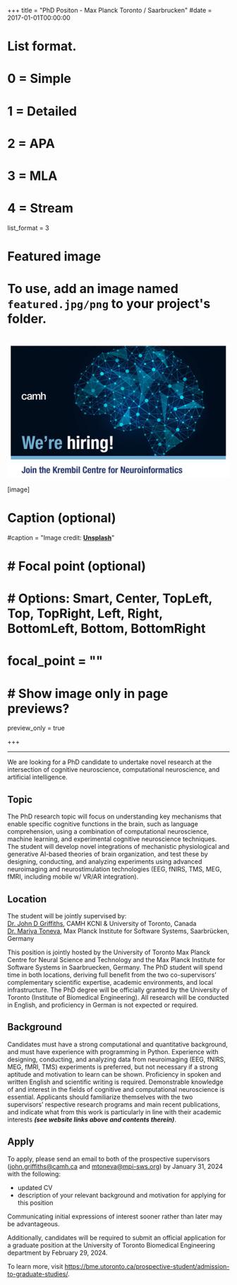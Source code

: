 +++
title = "PhD Positon - Max Planck Toronto / Saarbrucken"
#date = 2017-01-01T00:00:00

# List format.
#   0 = Simple
#   1 = Detailed
#   2 = APA
#   3 = MLA
#   4 = Stream
list_format = 3

# Featured image
# To use, add an image named `featured.jpg/png` to your project's folder. 
# <img align="center" src="/img/KCNI_WereHiring.jpg" width="600" />

[image]
  # Caption (optional)
  #caption = "Image credit: [**Unsplash**](https://unsplash.com/photos/CpkOjOcXdUY)"
  #  # Focal point (optional)
  #  # Options: Smart, Center, TopLeft, Top, TopRight, Left, Right, BottomLeft, Bottom, BottomRight
  #  focal_point = ""
  #  # Show image only in page previews?
  preview_only = true

+++

---

We are looking for a PhD candidate to undertake novel research at the intersection of cognitive neuroscience, computational neuroscience, and artificial intelligence. 


## Topic  

The PhD research topic will focus on understanding key mechanisms that enable specific cognitive functions in the brain, such as language comprehension, using a combination of computational neuroscience, machine learning, and experimental cognitive neuroscience techniques. The student will develop novel integrations of mechanistic physiological and generative AI-based theories of brain organization, and test these by designing, conducting, and analyzing experiments using advanced neuroimaging and neurostimulation technologies (EEG, fNIRS, TMS, MEG, fMRI, including mobile w/ VR/AR integration). 


## Location  

The student will be jointly supervised by:  
[Dr. John D Griffiths](https://www.grifflab.com/), CAMH KCNI & University of Toronto, Canada  
[Dr. Mariya Toneva](https://mtoneva.com/), Max Planck Institute for Software Systems, Saarbrücken, Germany  

This position is jointly hosted by the University of Toronto Max Planck Centre for Neural Science and Technology and the Max Planck Institute for Software Systems in Saarbruecken, Germany. 
The PhD student will spend time in both locations, deriving full benefit from the two co-supervisors’ complementary scientific expertise, academic environments, and local infrastructure. 
The PhD degree will be officially granted by the University of Toronto (Institute of Biomedical Engineering). 
All research will be conducted in English, and proficiency in German is not expected or required.


## Background  

Candidates must have a strong computational and quantitative background, and must have experience with programming in Python. 
Experience with designing, conducting, and analyzing data from neuroimaging (EEG, fNIRS, MEG, fMRI, TMS) experiments is preferred, but not necessary if a strong aptitude and motivation to learn can be shown. 
Proficiency in spoken and written English and scientific writing is required. 
Demonstrable knowledge of and interest in the fields of cognitive and computational neuroscience is essential. Applicants should familiarize themselves with the two supervisors’ respective research programs and main recent publications, and indicate what from this work is particularly in line with their academic interests ***(see website links above and contents therein)***. 


## Apply  

To apply, please send an email to both of the prospective supervisors (john.griffiths@camh.ca and mtoneva@mpi-sws.org) by January 31, 2024 with the following:  
- updated CV  
- description of your relevant background and motivation for applying for this position   

Communicating initial expressions of interest sooner rather than later may be advantageous. 

Additionally, candidates will be required to submit an official application for a graduate position at the University of Toronto Biomedical Engineering department by February 29, 2024. 

To learn more, visit https://bme.utoronto.ca/prospective-student/admission-to-graduate-studies/.


